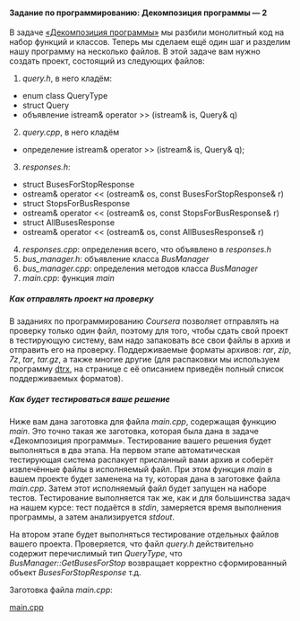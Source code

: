 #### Задание по программированию: Декомпозиция программы — 2 ####


В задаче [«Декомпозиция программы»](https://github.com/VulpesCorsac/Coursera-Modern-C-plus-plus-development/tree/master/2%20-%20Yellow%20belt/Week%202/Tasks/1%20-%20Program%20decomposition) мы разбили монолитный код на набор функций и классов. Теперь мы сделаем ещё один шаг и разделим нашу программу на несколько файлов. В этой задаче вам нужно создать проект, состоящий из следующих файлов:

1. *query.h*, в него кладём:
* enum class QueryType
* struct Query
* объявление istream& operator >> (istream& is, Query& q)
2. *query.cpp*, в него кладём
* определение istream& operator >> (istream& is, Query& q);
3. *responses.h*:
* struct BusesForStopResponse
* ostream& operator << (ostream& os, const BusesForStopResponse& r)
* struct StopsForBusResponse
* ostream& operator << (ostream& os, const StopsForBusResponse& r)
* struct AllBusesResponse
* ostream& operator << (ostream& os, const AllBusesResponse& r)
4. *responses.cpp*: определения всего, что объявлено в *responses.h*
5. *bus_manager.h*: объявление класса *BusManager*
6. *bus_manager.cpp*: определения методов класса *BusManager*
7. *main.cpp*: функция *main*

##### Как отправлять проект на проверку #####
В заданиях по программированию *Coursera* позволяет отправлять на проверку только один файл, поэтому для того, чтобы сдать свой проект в тестирующую систему, вам надо запаковать все свои файлы в архив и отправить его на проверку. Поддерживаемые форматы архивов: *rar*, *zip*, *7z*, *tar*, *tar.gz*, а также многие другие (для распаковки мы используем программу [dtrx](http://manpages.ubuntu.com/manpages/trusty/en/man1/dtrx.1.html), на странице с её описанием приведён полный список поддерживаемых форматов).

##### Как будет тестироваться ваше решение #####
Ниже вам дана заготовка для файла *main.cpp*, содержащая функцию *main*. Это точно такая же заготовка, которая была дана в задаче «Декомпозиция программы». Тестирование вашего решения будет выполняться в два этапа. На первом этапе автоматическая тестирующая система распакует присланный вами архив и соберёт извлечённые файлы в исполняемый файл. При этом функция *main* в вашем проекте будет заменена на ту, которая дана в заготовке файла *main.cpp*. Затем этот исполняемый файл будет запущен на наборе тестов. Тестирование выполняется так же, как и для большинства задач на нашем курсе: тест подаётся в *stdin*, замеряется время выполнения программы, а затем анализируется *stdout*.

На втором этапе будет выполняться тестирование отдельных файлов вашего проекта. Проверяется, что файл *query.h* действительно содержит перечислимый тип *QueryType*, что *BusManager::GetBusesForStop* возвращает корректно сформированный объект *BusesForStopResponse* т.д.

Заготовка файла *main.cpp*:

[main.cpp](https://github.com/VulpesCorsac/Coursera-Modern-C-plus-plus-development/blob/master/2%20-%20Yellow%20belt/Week%203/Tasks/4%20-%20Decomposition-2/Template/main.cpp)
